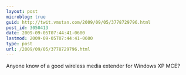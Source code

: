 ```yaml
---
layout: post
microblog: true
guid: http://twit.vmstan.com/2009/09/05/3778729796.html
post_id: 3050413
date: 2009-09-05T07:44:41-0600
lastmod: 2009-09-05T07:44:41-0600
type: post
url: /2009/09/05/3778729796.html
---
```

Anyone know of a good wireless media extender for Windows XP MCE?
